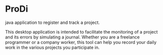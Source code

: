 # ProDi
java application to register and track a project.

This desktop application is intended to facilitate the monitoring of a project and its errors by simulating a journal. Whether you are a freelance programmer or a company worker, this tool can help you record your daily work in the various projects you participate in.
